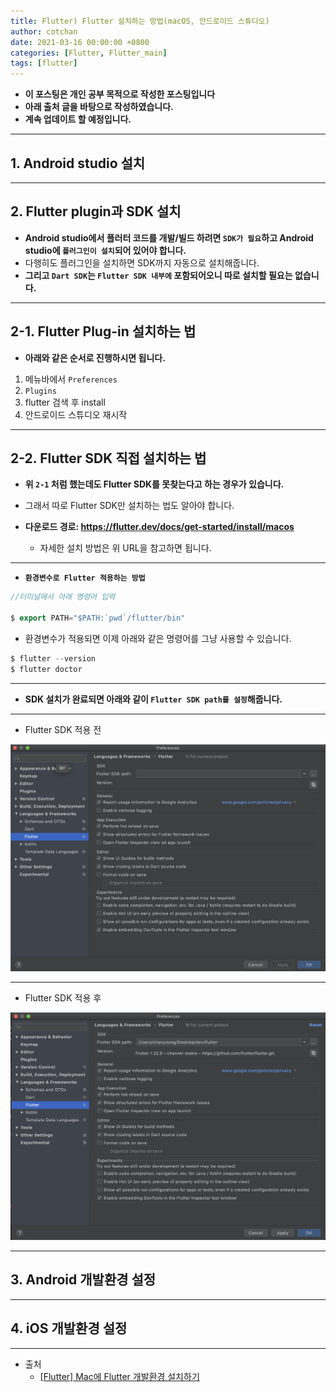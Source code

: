 ```yaml
---
title: Flutter) Flutter 설치하는 방법(macOS, 안드로이드 스튜디오)
author: cotchan
date: 2021-03-16 00:00:00 +0800
categories: [Flutter, Flutter_main]
tags: [flutter]   
---
```


+ **이 포스팅은 개인 공부 목적으로 작성한 포스팅입니다**
+ **아래 출처 글을 바탕으로 작성하였습니다.**
+ **계속 업데이트 할 예정입니다.**

---

## 1. Android studio 설치

---

## 2. Flutter plugin과 SDK 설치

+ **Android studio에서 플러터 코드를 개발/빌드 하려면 `SDK가 필요`하고 Android studio에 `플러그인이 설치`되어 있어야 합니다.**
+ 다행히도 플러그인을 설치하면 SDK까지 자동으로 설치해줍니다.
+ **그리고 `Dart SDK`는 `Flutter SDK 내부에` 포함되어오니 따로 설치할 필요는 없습니다.**

---

## 2-1. Flutter Plug-in 설치하는 법

+ **아래와 같은 순서로 진행하시면 됩니다.**

1. 메뉴바에서 `Preferences`
2. `Plugins`
3. flutter 검색 후 install 
4. 안드로이드 스튜디오 재시작

---

## 2-2. Flutter SDK 직접 설치하는 법

+ **위 `2-1` 처럼 했는데도 Flutter SDK를 못찾는다고 하는 경우가 있습니다.**
+ 그래서 따로 Flutter SDK만 설치하는 법도 알아야 합니다.

+ **다운로드 경로: https://flutter.dev/docs/get-started/install/macos**
  + 자세한 설치 방법은 위 URL을 참고하면 됩니다.

---

+ **`환경변수로 Flutter 적용하는 방법`**

```dart
//터미널에서 아래 명령어 입력

$ export PATH="$PATH:`pwd`/flutter/bin"
```

+ 환경변수가 적용되면 이제 아래와 같은 명령어를 그냥 사용할 수 있습니다.

```dart
$ flutter --version
$ flutter doctor
```

---

+ **SDK 설치가 완료되면 아래와 같이 `Flutter SDK path를 설정`해줍니다.**

---

+ Flutter SDK 적용 전

![Desktop View](/assets/img/post/flutter/2021-03-16-install-1.png)

---

+ Flutter SDK 적용 후

![Desktop View](/assets/img/post/flutter/2021-03-16-install-2.png)

---

## 3. Android 개발환경 설정


---

## 4. iOS 개발환경 설정

---

+ 출처
  + [[Flutter] Mac에 Flutter 개발환경 설치하기](https://spiralmoon.tistory.com/entry/Flutter-Mac%EC%97%90-Flutter-%EA%B0%9C%EB%B0%9C%ED%99%98%EA%B2%BD-%EC%84%A4%EC%B9%98%ED%95%98%EA%B8%B0)
